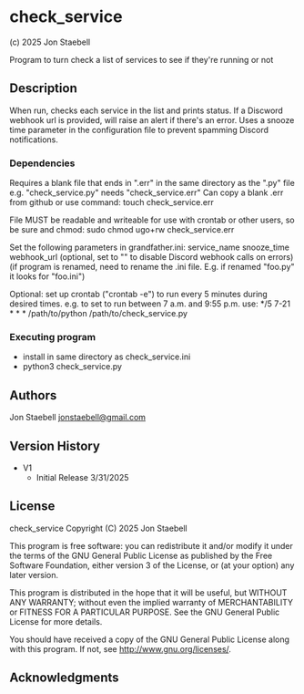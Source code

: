 # check_service
(c) 2025 Jon Staebell

Program to turn check a list of services to see if they're running or not

## Description

When run, checks each service in the list and prints status.
If a Discword webhook url is provided, will raise an alert if there's an error.
Uses a snooze time parameter in the configuration file to prevent spamming Discord notifications.

### Dependencies

Requires a blank file that ends in ".err" in the same directory as the ".py" file
e.g. "check_service.py" needs "check_service.err"
Can copy a blank .err from github or use command:
touch check_service.err

File MUST be readable and writeable for use with crontab or other users, so be sure and chmod:
sudo chmod ugo+rw check_service.err

Set the following parameters in grandfather.ini: 
   service_name
   snooze_time
   webhook_url (optional, set to "" to disable Discord webhook calls on errors)
(if program is renamed, need to rename the .ini file. E.g. if renamed "foo.py" it looks for "foo.ini")

Optional: set up crontab ("crontab -e") to run every 5 minutes during desired times. 
e.g. to set to run between 7 a.m. and 9:55 p.m. use:
*/5 7-21 * * * /path/to/python /path/to/check_service.py

### Executing program

* install in same directory as check_service.ini
* python3 check_service.py 

## Authors

Jon Staebell
jonstaebell@gmail.com

## Version History

* V1
    * Initial Release 3/31/2025

## License

check_service Copyright (C) 2025 Jon Staebell

This program is free software: you can redistribute it and/or modify
it under the terms of the GNU General Public License as published by
the Free Software Foundation, either version 3 of the License, or
(at your option) any later version.

This program is distributed in the hope that it will be useful,
but WITHOUT ANY WARRANTY; without even the implied warranty of
MERCHANTABILITY or FITNESS FOR A PARTICULAR PURPOSE.  See the
GNU General Public License for more details.

You should have received a copy of the GNU General Public License
along with this program.  If not, see <http://www.gnu.org/licenses/>.

## Acknowledgments



